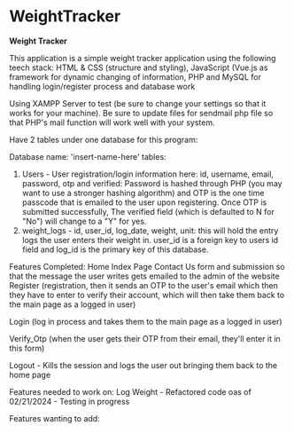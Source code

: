 # WeightTracker
**Weight Tracker**

This application is a simple weight tracker application using the following teech stack: HTML & CSS (structure and styling), JavaScript (Vue.js as framework for dynamic changing of information, PHP and MySQL for handling login/register process and database work

Using XAMPP Server to test (be sure to change your settings so that it works for your machine). Be sure to update files for sendmail php file so that PHP's mail function will work well with your system.

Have 2 tables under one database for this program:

Database name: 'insert-name-here'
tables: 
  1. Users - User registration/login information here: id, username, email, password, otp and verified:  Password is hashed through PHP (you may want to use a stronger hashing algorithm) and OTP is the one time passcode that is emailed to the user upon registering. Once OTP is submitted successfully, The verified field (which is defaulted to N for "No") will change to a "Y" for yes.
  2. weight_logs - id, user_id, log_date, weight, unit: this will hold the entry logs the user enters their weight in. user_id is a foreign key to users id field and log_id is the primary key of this database.


Features Completed:
Home Index Page
Contact Us form and submission so that the message the user writes gets emailed to the admin of the website
Register (registration, then it sends an OTP to the user's email which then they have to enter to verify their account, which will then take them back to the main page as a logged in user)

Login (log in process and takes them to the main page as a logged in user)

Verify_Otp (when the user gets their OTP from their email, they'll enter it in this form)

Logout - Kills the session and logs the user out bringing them back to the home page


Features needed to work on:
Log Weight - Refactored code oas of 02/21/2024 - Testing in progress


Features wanting to add:
